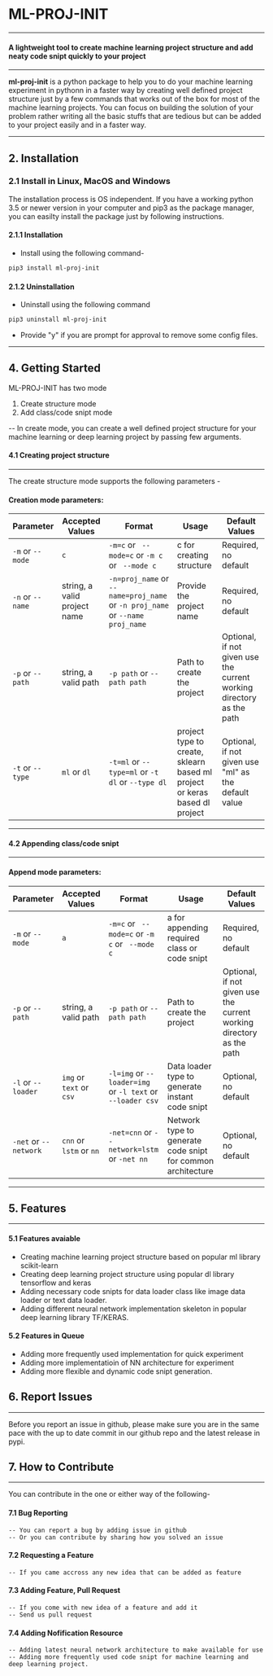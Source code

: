# ML-PROJ-INIT
----------------------------------------------

#### A lightweight tool to create machine learning project structure and add neaty code snipt quickly to your project

-----------------------------------------------


<p align= "justify">
  
__ml-proj-init__ is a python package to help you to do your machine learning experiment in pythonn in a faster way by creating well defined project structure just by a few commands that works out of the box for most of the machine learning projects. You can focus on building the solution of your problem rather writing all the basic stuffs that are tedious but can be added to your project easily and in a faster way.
</p>

--------------------------------------------------


## 2. Installation

### 2.1 Install in Linux, MacOS and Windows

The installation process is OS independent. If you have a working python 3.5 or newer version in your computer and pip3 as the package manager, you can easilty install the package just by following instructions.

#### 2.1.1 Installation

* Install using the following command-

```bash
pip3 install ml-proj-init
```


#### 2.1.2 Uninstallation

* Uninstall using the following command

```bash
pip3 uninstall ml-proj-init
```

* Provide "y" if you are prompt for approval to remove some config files.

--------------------------------------------------


## 4. Getting Started



ML-PROJ-INIT has two mode

1. Create structure mode
2. Add class/code snipt mode

-- In create mode, you can create a well defined project structure for your machine learning or deep learning project by passing few arguments.

#### 4.1 Creating project structure

------------------------------------------------------

The create structure mode supports the following parameters - 

#### Creation mode parameters:

| Parameter | Accepted Values | Format | Usage | Default Values |
|--------------|--------------------|----------|---------------|---------------------|
| ```-m```  or  ```--mode``` | ```c``` | ```-m=c```  or  ``` --mode=c```  or ```-m c```  or  ``` --mode c``` | c for creating structure | Required, no default |
| ```-n```  or  ```--name``` | string, a valid project name | ```-n=proj_name``` or ```--name=proj_name``` or ```-n proj_name``` or ```--name proj_name``` | Provide the project name | Required, no default |
| ```-p``` or ```--path``` | string, a valid path | ```-p path``` or ```--path path``` | Path to create the project | Optional, if not given use the current working directory as the path |
| ```-t``` or ```--type``` |  ```ml``` or ```dl``` | ```-t=ml``` or ```--type=ml``` or ```-t dl``` or ```--type dl``` | project type to create, sklearn based ml project or keras based dl project | Optional, if not given use "ml" as the default value |

-----------------------------------------------------

#### 4.2 Appending class/code snipt

-------------------------------------------------------------------------

#### Append mode parameters:

| Parameter | Accepted Values | Format | Usage | Default Values |
|--------------|--------------------|----------|---------------|---------------------|
| ```-m```  or  ```--mode``` | ```a``` | ```-m=c```  or  ``` --mode=c```  or ```-m c```  or  ``` --mode c``` | a for appending required class or code snipt | Required, no default |
| ```-p``` or ```--path``` | string, a valid path | ```-p path``` or ```--path path``` | Path to create the project | Optional, if not given use the current working directory as the path |
| ```-l``` or ```--loader``` | ```img``` or ```text``` or ```csv``` | ```-l=img``` or ```--loader=img``` or ```-l text``` or ```--loader csv``` | Data loader type to generate instant code snipt | Optional, no default |
| ```-net``` or ```--network``` | ```cnn``` or ```lstm``` or ```nn``` | ```-net=cnn``` or ```--network=lstm``` or ```-net nn``` | Network type to generate code snipt for common architecture | Optional, no default |

--------------------------------------------------------------------------

## 5. Features
--------------------------------------------------

#### 5.1 Features avaiable

* Creating machine learning project structure based on popular ml library scikit-learn
* Creating deep learning project structure using popular dl library tensorflow and keras
* Adding necessary code snipts for data loader class like image data loader or text data loader.
* Adding different neural network implementation skeleton in popular deep learning library TF/KERAS.

#### 5.2 Features in Queue

* Adding more frequently used implementation for quick experiment
* Adding more implementatioin of NN architecture for experiment
* Adding more flexible and dynamic code snipt generation.

## 6. Report Issues

--------------------------------------------------
Before you report an issue in github, please make sure you are in the same pace with the up to date commit in our github repo and the latest release in pypi. 


## 7. How to Contribute

--------------------------------------------------

You can contribute in the one or either way of the following-

#### 7.1 Bug Reporting
	-- You can report a bug by adding issue in github
	-- Or you can contribute by sharing how you solved an issue

#### 7.2 Requesting a Feature
	-- If you came accross any new idea that can be added as feature

#### 7.3 Adding Feature, Pull Request
	-- If you come with new idea of a feature and add it
	-- Send us pull request

#### 7.4 Adding Nofification Resource
	-- Adding latest neural network architecture to make available for use
	-- Adding more frequently used code snipt for machine learning and deep learning project.
